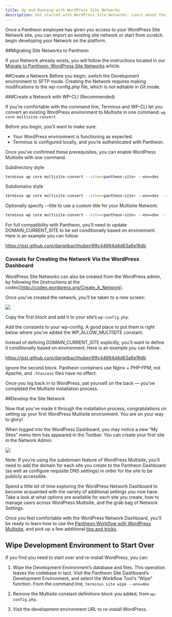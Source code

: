 ```yaml
---
title: Up and Running with WordPress Site Networks
description: Get started with WordPress Site Networks. Learn about the Pantheon WordPress Site Network upstream product, start developing, or import existing networks.
---
```


Once a Pantheon employee has given you access to your WordPress Site Network site, you can import an existing site network or start from scratch. begin developing your Network on the platform.

##Migrating Site Networks to Pantheon

If your Network already exists, you will follow the instructions located in our [Migrate to Pantheon: WordPress Site Networks](/docs/articles/sites/migrate/wordpress-site-networks/) article. 

##Create a Network
Before you begin, switch the Development environment to SFTP mode. Creating the Network requires making modifications to the wp-config.php file, which is not editable in Git mode.

###Create a Network with WP-CLI (Recommended)

If you’re comfortable with the command line, Terminus and WP-CLI let you convert an existing WordPress environment to Multisite in one command: `wp core multisite-convert`

Before you begin, you’ll want to make sure:

- Your WordPress environment is functioning as expected.
- Terminus is configured locally, and you’re authenticated with Pantheon.

Once you’ve confirmed these prerequisites, you can enable WordPress Multisite with one command.

Subdirectory style
```bash
terminus wp core multisite-convert --site=<pantheon-site> --env=dev
```

Subdomains style
```bash
terminus wp core multisite-convert --site=<pantheon-site> --env=dev --subdomains
```

Optionally specify --title to use a custom title for your Multisite Network:

```bash
terminus wp core multisite-convert --site=<pantheon-site> --env=dev --title=”My Awesome Multisite Network”
```

For full compatibility with Pantheon, you’ll need to update DOMAIN_CURRENT_SITE to be set conditionally based on environment. Here is an example you can follow:

https://gist.github.com/danielbachhuber/69c44664d4d63a6e19db

### Caveats for Creating the Network Via the WordPress Dashboard

WordPress Site Networks can also be created from the WordPress admin, by following the [instructions at the codex[(http://codex.wordpress.org/Create_A_Network).

Once you’ve created the network, you’ll be taken to a new screen:

![](https://dl.dropboxusercontent.com/s/gu89aelpj4jqyin/2015-11-10%20at%209.52%20AM.png?dl=0)

Copy the first block and add it to your site’s `wp-config.php`.

Add the constants to your wp-config. A good place to put them is right below where you’ve added the WP_ALLOW_MULTISITE constant.

Instead of defining DOMAIN_CURRENT_SITE explicitly, you’ll want to define it conditionally based on environment. Here is an example you can follow:

https://gist.github.com/danielbachhuber/69c44664d4d63a6e19db

Ignore the second block. Pantheon containers use Nginx + PHP-FPM, not Apache, and `.htaccess` files have no effect.

Once you log back in to WordPress, pat yourself on the back — you’ve completed the Multisite installation process.

##Develop the Site Network

Now that you’ve made it through the installation process, congratulations on setting up your first WordPress Multisite environment. You are on your way to glory!

When logged into the WordPress Dashboard, you may notice a new “My Sites” menu item has appeared in the Toolbar. You can create your first site in the Network Admin:

![](https://dl.dropboxusercontent.com/s/pxzxwfsvrt2xo5x/2015-11-14%20at%2011.05%20AM.png?dl=0)

Note: If you’re using the subdomain feature of WordPress Multisite, you’ll need to add the domain for each site you create to the Pantheon Dashboard (as well as configure requisite DNS settings) in order for the site to be publicly accessible.

Spend a little bit of time exploring the WordPress Network Dashboard to become acquainted with the variety of additional settings you now have. Take a look at what options are available for each site you create, how to manage users across WordPress Multisite, and the grab bag of Network Settings.

Once you feel comfortable with the WordPress Network Dashboard, you’ll be ready to learn how to use the [Pantheon Workflow with WordPress Multisite](/docs/articles/wordpress/site-networks/managing/), and pick up a few additional [tips and tricks](/docs/articles/wordpress/site-networks/managing#tips-and-tricks/).

## Wipe Development Environment to Start Over

If you find you need to start over and re-install WordPress, you can:

1. Wipe the Development Environment’s database and files. This operation leaves the codebase in tact. Visit the Pantheon Site Dashboard’s Development Environment, and select the Workflow Tool's “Wipe” function. From the command line, `terminus site wipe --env=dev`

2. Remove the Multisite constant definitions block you added, from `wp-config.php`.

3. Visit the development environment URL to re-install WordPress.
